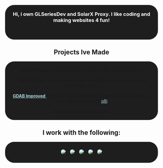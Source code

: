<div align="center" style="background-color: #1E1E1E; padding: 20px; border-radius: 30px;">
  <h3 style="text-align: center; color: #ffffff; margin: 0;">
    Hi, i own GLSeriesDev and SolarX Proxy. I like coding and making websites 4 fun!
  </h3>
<br><br/>
</div>

<div align="center">
  <h2>Projects Ive Made</h2>
</div>
<div align="center" style="background-color: #1E1E1E; padding: 20px; border-radius: 30px;">
  <strong>SolarX Proxy</strong>  
  / A Proxy developd by Me, q8j, and wowdevco.  
  <br><br>
  <strong>The GLSeries</strong>  
  / An unblocked games website with tons of games made with <a href="https://github.com/q8j-dev" target="_blank">q8j._</a>!
  <br><br>
<strong>
  <a href="https://github.com/Endlessguyin/gamedistribution-antiblock-improved" target="_blank" style="color: #add8e6;">
    GDAB Improved
  </a>
</strong>
 / A fix for Game Distribution games being hosted on other sites. Made with 
 <a href="https://github.com/Endlessguyin" target="_blank" style="color: #add8e6;">
  q8j
</a>
<br><br>
  <em>More projects to come soon</em>
</div>

<div align="center">
  <h2>I work with the following:</h2>
</div>
<div align="center" style="background-color: #1E1E1E; padding: 20px; border-radius: 30px;">
  <img src="https://img.shields.io/badge/HTML-E34F26?style=for-the-badge&logo=html5&logoColor=white" style="margin:5px;border-radius:30px;"/>
  <img src="https://img.shields.io/badge/JavaScript-F7DF1E?style=for-the-badge&logo=javascript&logoColor=black" style="margin:5px;border-radius:30px;"/>
  <img src="https://img.shields.io/badge/CSS-1572B6?style=for-the-badge&logo=css3&logoColor=white" style="margin:5px;border-radius:30px;"/>
  <img src="https://img.shields.io/badge/Static_Sites-4B32C3?style=for-the-badge" style="margin:5px;border-radius:30px;"/>
  <img src="https://img.shields.io/badge/Serverless_setups-FF6C37?style=for-the-badge" style="margin:5px;border-radius:30px;"/>
</div>
